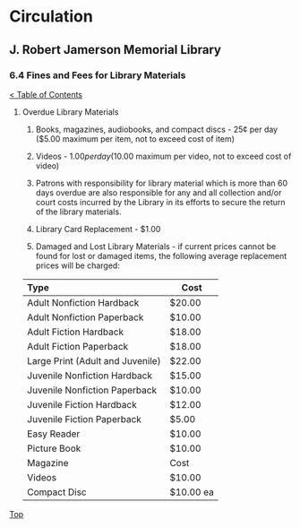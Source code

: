 <head>
	<link rel="stylesheet" type="text/css" href="../main.css">
</head>

[0]: ../README.md
[6.4]: fines-and-fees-for-library-materials.md

# Circulation
## J. Robert Jamerson Memorial Library
### 6.4 Fines and Fees for Library Materials
[< Table of Contents][0]

1. Overdue Library Materials

	1. Books, magazines, audiobooks, and compact discs - 25¢ per day ($5.00 maximum per item, not to exceed cost of item)
	2. Videos - $1.00 per day ($10.00 maximum per video, not to exceed cost of video)
	3. Patrons with responsibility for library material which is more than 60 days overdue are also responsible for any and all collection and/or court costs incurred by the Library in its efforts to secure the return of the library materials.

	2. Library Card Replacement - $1.00
	3. Damaged and Lost Library Materials - if current prices cannot be found for lost or damaged items, the following average replacement prices will be charged:

	| Type                             | Cost      |
	|:-------------------------------- | --------- |
	| Adult Nonfiction Hardback        | $20.00    |
	| Adult Nonfiction Paperback       | $10.00    |
	| Adult Fiction Hardback           | $18.00    |
	| Adult Fiction Paperback          | $18.00    |
	| Large Print (Adult and Juvenile) | $22.00    |
	| Juvenile Nonfiction Hardback     | $15.00    |
	| Juvenile Nonfiction Paperback    | $10.00    |
	| Juvenile Fiction Hardback        | $12.00    |
	| Juvenile Fiction Paperback       | $5.00     |
	| Easy Reader                      | $10.00    |
	| Picture Book                     | $10.00    |
	| Magazine                         | Cost      |
	| Videos                           | $10.00    |
	| Compact Disc                     | $10.00 ea |
	
[Top][6.4]